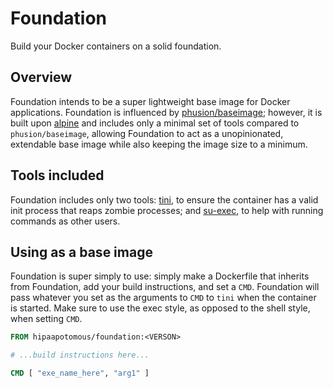 # Foundation

Build your Docker containers on a solid foundation.

## Overview

Foundation intends to be a super lightweight base image for Docker applications. Foundation is influenced by [phusion/baseimage](https://github.com/phusion/baseimage-docker); however, it is built upon [alpine](https://github.com/gliderlabs/docker-alpine) and includes only a minimal set of tools compared to `phusion/baseimage`, allowing Foundation to act as a unopinionated, extendable base image while also keeping the image size to a minimum.

## Tools included

Foundation includes only two tools: [tini](https://github.com/krallin/tini), to ensure the container has a valid init process that reaps zombie processes; and [su-exec](https://github.com/ncopa/su-exec), to help with running commands as other users.

## Using as a base image

Foundation is super simply to use: simply make a Dockerfile that inherits from Foundation, add your build instructions, and set a `CMD`. Foundation will pass whatever you set as the arguments to `CMD` to `tini` when the container is started. Make sure to use the exec style, as opposed to the shell style, when setting `CMD`.

```Dockerfile
FROM hipaapotomous/foundation:<VERSON>

# ...build instructions here...

CMD [ "exe_name_here", "arg1" ]
```
